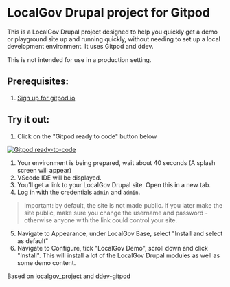 # LocalGov Drupal project for Gitpod

This is a LocalGov Drupal project designed to help you quickly get a demo or playground site up and running quickly, without needing to set up a local development environment. It uses Gitpod and ddev.

This is not intended for use in a production setting.

## Prerequisites:
1. [Sign up for gitpod.io](https://gitpod.io/login)

## Try it out:
1. Click on the "Gitpod ready to code" button below

[![Gitpod ready-to-code](https://img.shields.io/badge/Gitpod-ready--to--code-blue?logo=gitpod)](https://gitpod.io/#https://github.com/keelanfh/ddev-gitpod)

1. Your environment is being prepared, wait about 40 seconds (A splash screen will appear)
1. VScode IDE will be displayed.
1. You'll get a link to your LocalGov Drupal site. Open this in a new tab.
1. Log in with the credentials `admin` and `admin`.
> Important: by default, the site is not made public. If you later make the site public, make sure you change the username and password - otherwise anyone with the link could control your site.
5. Navigate to Appearance, under LocalGov Base, select "Install and select as default"
1. Navigate to Configure, tick "LocalGov Demo", scroll down and click "Install". This will install a lot of the LocalGov Drupal modules as well as some demo content. 

Based on [localgov_project](https://github.com/localgovdrupal/localgov_project) and [ddev-gitpod](https://github.com/shaal/ddev-gitpod)
